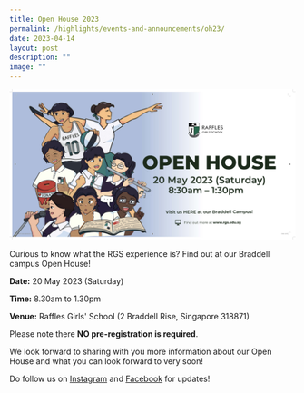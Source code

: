 ```yaml
---
title: Open House 2023
permalink: /highlights/events-and-announcements/oh23/
date: 2023-04-14
layout: post
description: ""
image: ""
---
```

![](/images/4_13%20rgs%20open%20house%20banner.jpg)

Curious to know what the RGS experience is? Find out at our Braddell campus Open House!

**Date:**
20 May 2023 (Saturday)

**Time:** 8.30am to 1.30pm 

**Venue:** Raffles Girls' School (2 Braddell Rise, Singapore 318871)

Please note there **NO pre-registration is required**. 

We look forward to sharing with you more information about our Open House and what you can look forward to very soon!

Do follow us on [Instagram](https://www.instagram.com/raffles_girls_school/) and [Facebook](https://www.facebook.com/rafflesgirlsschool.since1879) for updates!